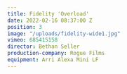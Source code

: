 ```yaml
---
title: Fidelity 'Overload'
date: 2022-02-16 08:37:00 Z
position: 3
image: "/uploads/fidelity-wide1.jpg"
vimeo: 685415158
director: Bethan Seller
production-company: Rogue Films
equipment: Arri Alexa Mini LF
---
```


